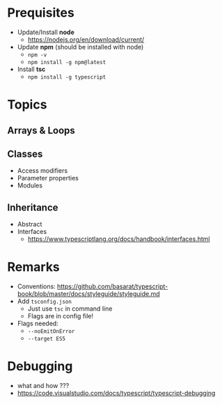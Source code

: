 # Prequisites
- Update/Install **node**
  - https://nodejs.org/en/download/current/
- Update **npm** (should be installed with node)
  - `npm -v`
  - `npm install -g npm@latest`
- Install **tsc** 
  - `npm install -g typescript`



# Topics

## Arrays & Loops

## Classes

- Access modifiers
- Parameter properties
- Modules

## Inheritance
- Abstract
- Interfaces
  - https://www.typescriptlang.org/docs/handbook/interfaces.html



# Remarks
- Conventions: https://github.com/basarat/typescript-book/blob/master/docs/styleguide/styleguide.md
- Add `tsconfig.json`
  - Just use `tsc` in command line
  - Flags are in config file!
- Flags needed: 
  - `--noEmitOnError`
  - `--target ES5`



# Debugging
- what and how ???
- https://code.visualstudio.com/docs/typescript/typescript-debugging